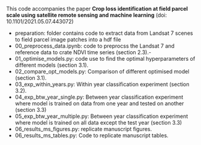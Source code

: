This code accompanies the paper **Crop loss identification at field parcel scale using satellite remote sensing and machine learning** (doi: 10.1101/2021.05.07.443072)
- preparation: folder contains code to extract data from Landsat 7 scenes to field parcel image patches into a hdf file
- 00_preprocess_data.ipynb: code to preprocss the Landsat 7 and reference data to crate NDVI time series (section 2.3).-
- 01_optimise_models.py: code use to find the optimal hyperparameters of different models (section 3.1).
- 02_compare_opt_models.py: Comparison of different optimised model (section 3.1).
- 03_exp_within_years.py: Within year classification experiment (section 3.2).
- 04_exp_btw_year_single.py: Between year classification experiment where model is trained on data from one year and tested on another (section 3.3)
- 05_exp_btw_year_multiple.py: Between year classification experiment where model is trained on all data except the test year (section 3.3)
- 06_results_ms_figures.py: replicate manuscript figures.
- 06_results_ms_tables.py: Code to replicate manuscript tables.
